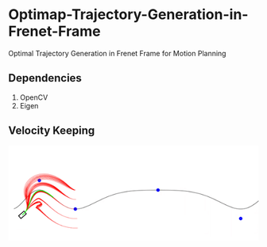 # Optimap-Trajectory-Generation-in-Frenet-Frame
Optimal Trajectory Generation in Frenet Frame for Motion Planning

## Dependencies
1. OpenCV
2. Eigen

## Velocity Keeping
<p align="center"><img src="/data/OptimalTrajectoryInFrenetFrame.gif"/></p>
